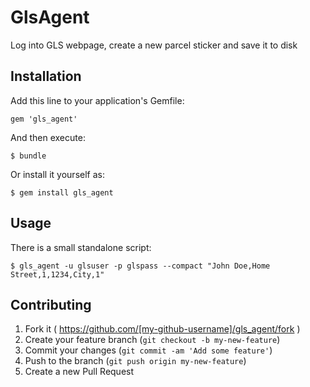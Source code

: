 # GlsAgent

Log into GLS webpage, create a new parcel sticker and save it to disk

## Installation

Add this line to your application's Gemfile:

    gem 'gls_agent'

And then execute:

    $ bundle

Or install it yourself as:

    $ gem install gls_agent

## Usage

There is a small standalone script:

    $ gls_agent -u glsuser -p glspass --compact "John Doe,Home Street,1,1234,City,1"

## Contributing

1. Fork it ( https://github.com/[my-github-username]/gls_agent/fork )
2. Create your feature branch (`git checkout -b my-new-feature`)
3. Commit your changes (`git commit -am 'Add some feature'`)
4. Push to the branch (`git push origin my-new-feature`)
5. Create a new Pull Request
